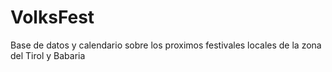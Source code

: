 # VolksFest
Base de datos y calendario sobre los proximos festivales locales de la zona del Tirol y Babaria
